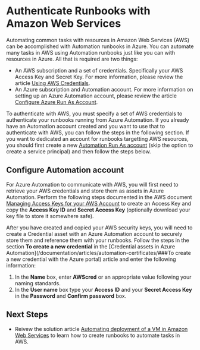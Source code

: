 <properties
   pageTitle="Configure Authentication with Amazon Web Services  | Microsoft Azure"
   description="This article describes how to create and validate an AWS credential for runbooks in Azure Automation managing AWS resources."
   services="automation"
   documentationCenter=""
   authors="mgoedtel"
   manager="jwhit"
   editor="tysonn"
   keywords="aws authentication, configure aws"/>
<tags
	ms.service="automation"
	ms.date="05/10/2016"
	wacn.date=""/>

# Authenticate Runbooks with Amazon Web Services
Automating common tasks with resources in Amazon Web Services (AWS) can be accomplished with Automation runbooks in Azure.  You can automate many tasks in AWS using Automation runbooks just like you can with resources in Azure.  All that is required are two things:

* An AWS subscription and a set of credentials.  Specifically your AWS Access Key and Secret Key.  For more information, please review the article [Using AWS Credentials](http://docs.aws.amazon.com/powershell/latest/userguide/specifying-your-aws-credentials.html).
* An Azure subscription and Automation account.  For more information on setting up an Azure Automation account, please review the article [Configure Azure Run As Account](/documentation/articles/automation-sec-configure-azure-runas-account/).  

To authenticate with AWS, you must specify a set of AWS credentials to authenticate your runbooks running from Azure Automation. If you already have an Automation account created and you want to use that to authenticate with AWS, you can follow the steps in the following section.  If you want to dedicated an account for runbooks targetting AWS resources, you should first create a new [Automation Run As account](/documentation/articles/automation-sec-configure-azure-runas-account/) (skip the option to create a service principal) and then follow the steps below.

## Configure Automation account
For Azure Automation to communicate with AWS, you will first need to retrieve your AWS credentials and store them as assets in Azure Automation.  Perform the following steps documented in the AWS document [Managing Access Keys for your AWS Account](http://docs.aws.amazon.com/general/latest/gr/managing-aws-access-keys.html) to create an Access Key and copy the **Access Key ID** and **Secret Access Key** (optionally download your key file to store it somewhere safe).

After you have created and copied your AWS security keys, you will need to create a Credential asset with an Azure Automation account to securely store them and reference them with your runbooks.  Follow the steps in the section **To create a new credential** in the [Credential assets in Azure Automation](/documentation/articles/automation-certificates/###To create a new credential with the Azure portal) article and enter the following information:

1. In the **Name** box, enter **AWScred** or an appropriate value following your naming standards.  
2. In the **User name** box type your **Access ID** and your **Secret Access Key** in the **Password** and **Confirm password** box.   

## Next Steps

- Reivew the solution article [Automating deployment of a VM in Amazon Web Services](/documentation/articles/automation-scenario-aws-deployment/) to learn how to create runbooks to automate tasks in AWS.
